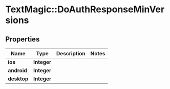 # TextMagic::DoAuthResponseMinVersions

## Properties
Name | Type | Description | Notes
------------ | ------------- | ------------- | -------------
**ios** | **Integer** |  | 
**android** | **Integer** |  | 
**desktop** | **Integer** |  | 


